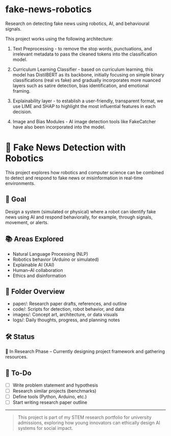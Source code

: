 # fake-news-robotics
Research on detecting fake news using robotics, AI, and behavioural signals.

This project works using the following architecture:

1) Text Preprocessing - to remove the stop words, punctuations, and irrelevant metadata to pass the cleaned tokens into the classification model.

2) Curriculum Learning Classifier - based on curriculum learning, this model has DistilBERT as its backbone, initially focusing on simple binary classifications (real vs fake)
   and gradually incorporates more nuanced layers such as satire detection, bias identification, and emotional framing.
   
3) Explainability layer - to establish a user-friendly, transparent format, we use LIME and SHAP to highlight the most influential features in each decision.
   
4) Image and Bias Modules - AI image detection tools like FakeCatcher have also been incorporated into the model.

# 🤖 Fake News Detection with Robotics

This project explores how robotics and computer science can be combined to detect and respond to fake news or misinformation in real-time environments.

## 🧠 Goal

Design a system (simulated or physical) where a robot can identify fake news using AI and respond behaviorally, for example, through signals, movement, or alerts.

## 📚 Areas Explored

- Natural Language Processing (NLP)
- Robotics behavior (Arduino or simulated)
- Explainable AI (XAI)
- Human–AI collaboration
- Ethics and disinformation

## 📁 Folder Overview

- paper/: Research paper drafts, references, and outline
- code/: Scripts for detection, robot behavior, and data
- images/: Concept art, architecture, or data visuals
- logs/: Daily thoughts, progress, and planning notes

## 🛠️ Status

🚧 In Research Phase – Currently designing project framework and gathering resources.

## 🧾 To-Do

- [ ] Write problem statement and hypothesis
- [ ] Research similar projects (benchmarks)
- [ ] Define tools (Python, Arduino, etc.)
- [ ] Start writing research paper outline

---

> This project is part of my STEM research portfolio for university admissions, exploring how young innovators can ethically design AI systems for social impact.
